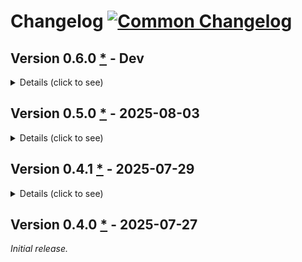 <!-- markdownlint-disable-file MD024 MD042 MD033 -->

# Changelog <a href="https://common-changelog.org" title="" target="_blank"><img src="https://common-changelog.org/badge.svg" alt="Common Changelog"></a>

## Version 0.6.0 [*][0.6.0] - Dev

<details>
<summary>Details (click to see)</summary>

### Changed

- **Breaking:** Minor change to the `Iso8601Formatter::fmt_string`. ([`16a7e87`])
- **Breaking:** Minor change to the `SimpleFormatter::fmt_string` and `UnixTimestampFormatter::fmt_string`. ([`5a435f7`])
- Change: `ConsoleHandler` contains `console_type: ConsoleType` instead of ``stderr: bool``.\
  ([`aeceb23`])
- Change: Update and improve tests. ([`b51d4ba`])
- Change: Many updates to the Guide. ([`0d4e738`]) ([`b16e260`]) ([`bda2ef3`]) ([`3a0bd0b`]) ([b997cbb`])
- Change: Update Guide, remove `api` and `coverage` directories from source control. ([`f8acd75`])

### Added

- **Breaking** Add: New method to `HandlerTrait` - `set_test_mode()`. ([`0fc162b`])
- Add: New instructional Guide. ([`73d048a`])
- Add: New `LoggerBuilder` method: `remove_file()`. ([`f9d5b95`])
- Add: New `LoggerBuilder` method: `set_fn_name()`. ([`0a76ce2`])
- Add: `enum ConsoleType`. ([`b0f404b`])
- Add: New `LoggerBuilder` methods: `add_pconsole_handler()` and `add_pconsole_handler_with()`. ([`85bbe5a`])
- Add: New method to `Logger` - `pconsole_logger()`. ([`29bef45`])

### Removed

- **Breaking:** Remove `impl Handler{...}` - `new()` and `create(name)`. ([`3623196`])
- **Breaking:** Removed `Logger::reset_level()`. No longer applicable. Use `Logger::set_level()`.
- Remove: `main.rs` from project. ([`6a2a3cc`])

### Fixed

- Fix: Many tests due to new and modified API and internal code. ([`0c6aa2f`])

</details>

## Version 0.5.0 [*][0.5.0] - 2025-08-03

<details>
<summary>Details (click to see)</summary>

### Changed

- **Breaking:** Modified `FormatType::Custom(String)` to `FormatType::Custom`. ([`88183d3`])
- Document: Convert inline links to reference links. ([`e5a7bf0`])
- Change: `ConsoleHandler` to contain `stderr: bool` instead of `mod_path: String`. Will now output to `std::io::stderr` if true. ([`41f5e9e`])
- Change: `StringHandler` removed `name: String` and renamed private method `StringHandler::create()` to `StringHandler::new()`. ([`41f5e9e`])

### Added

- Add: Macro and method: `is_logging`. ([`ee882f3`])
- Add: `econsole_logger()` and `add_econsole_handler()`. ([`41f5e9e`])
- Add: `Handler::EConsole`. ([`41f5e9e`])

</details>

## Version 0.4.1 [*][0.4.1] - 2025-07-29

<details>
<summary>Details (click to see)</summary>

### Changed

- Document comments improved or expanded. ([`d35d3e5`])

### Added

- Minimum Rust version now set to: "1.85.1". ([`3c6e99a`])
- Test coverage improved. Now 100%. ([`d35d3e5`])
- [Coverage Report]

### Fixed

- Fix broken documentation links. ([`3e32c90`]) ([`5ca139a`])

</details>

## Version 0.4.0 [*][0.4.0] - 2025-07-27

_Initial release._

[0.6.0]: https://github.com/bewillcott/flogging/releases/tag/v0.6.0
[`b997cbb`]: https://github.com/bewillcott/flogging/commit/b997cbbec8983217ea3cb8b7efecab2c5640e6f6
[`3a0bd0b`]: https://github.com/bewillcott/flogging/commit/3a0bd0b74a57449ae786771165d482dc3cc9fae0
[`6a2a3cc`]: https://github.com/bewillcott/flogging/commit/6a2a3ccbbbfa8ca36827ebad7fb2b2a18e8da643
[`bda2ef3`]: https://github.com/bewillcott/flogging/commit/bda2ef33cb41504ac4a06150cc12e9a98b039209
[`b16e260`]: https://github.com/bewillcott/flogging/commit/b16e26076bbf731c662f40ed01ec4c73ae176183
[`b51d4ba`]: https://github.com/bewillcott/flogging/commit/b51d4ba470d12e3cb88163f7c2d51781a060e693
[`f8acd75`]: https://github.com/bewillcott/flogging/commit/f8acd757979fc1a1b985d901ba347e2c01e68fdd
[`0d4e738`]: https://github.com/bewillcott/flogging/commit/0d4e7388040a205bc013385e173cb7efb36e4a4d
[`0c6aa2f`]: https://github.com/bewillcott/flogging/commit/0c6aa2f9521085870144c3e200429133f910469a
[`29bef45`]: https://github.com/bewillcott/flogging/commit/29bef4580276b64cf91bcbb156ce890d27110df6
[`0fc162b`]: https://github.com/bewillcott/flogging/commit/0fc162bf5898c0fe3cc5a8f89c069cfe83baa9c4
[`5a435f7`]: https://github.com/bewillcott/flogging/commit/5a435f75ff9baee54d02c725018561beadc273f6
[`0a76ce2`]: https://github.com/bewillcott/flogging/commit/0a76ce27ce98047045889f24f56684e1d44b9ec7
[`73d048a`]: https://github.com/bewillcott/flogging/commit/73d048a44d1effb496d01213ad549b28bfdf027e
[`85bbe5a`]: https://github.com/bewillcott/flogging/commit/85bbe5a79320f19091abe1f11d06a962f29c2863
[`aeceb23`]: https://github.com/bewillcott/flogging/commit/aeceb233270f7745b2ff7dbcb44d01ce68098f45
[`16a7e87`]: https://github.com/bewillcott/flogging/commit/16a7e87e5a51e8aac4b01a5c6de53ea78ab92439
[`f9d5b95`]: https://github.com/bewillcott/flogging/commit/f9d5b9537960dd23af9f76b77ff5a4b996e777bd
[`b0f404b`]: https://github.com/bewillcott/flogging/commit/b0f404b26858b4b9b1e6839b1769049e6deb2e65
[`3623196`]: https://github.com/bewillcott/flogging/commit/362319610c1f82c8be9ceb7c7d4c3a87637017fa
[0.5.0]: https://github.com/bewillcott/flogging/releases/tag/v0.5.0
[`41f5e9e`]: https://github.com/bewillcott/flogging/commit/41f5e9e047e8cb3fea6cb664f84f9d0f621c89de
[`e5a7bf0`]: https://github.com/bewillcott/flogging/commit/e5a7bf0027c386ad229ea74cfcc3483274e51580
[`88183d3`]: https://github.com/bewillcott/flogging/commit/88183d392edda04b7f7f6bc24165c481991818ef
[`ee882f3`]: https://github.com/bewillcott/flogging/commit/ee882f370a8eb87ef6e152194c869c42a15c19a1
[0.4.1]: https://github.com/bewillcott/flogging/releases/tag/v0.4.1
[`d35d3e5`]: https://github.com/bewillcott/flogging/commit/d35d3e5e8eb0a443b8b71a1f94ba9ea0faca0775
[`5ca139a`]: https://github.com/bewillcott/flogging/commit/5ca139a11ef961f9b48181b76a142eb703e8b34b
[`3e32c90`]: https://github.com/bewillcott/flogging/commit/3e32c9095ecef4994ecb0dd44268d5025010c0cf
[`3c6e99a`]: https://github.com/bewillcott/flogging/commit/3c6e99ae0e38ac5f63540f47176df9fb6667d524
[0.4.0]: https://github.com/bewillcott/flogging/releases/tag/v-0.4.0
[Coverage Report]: https://bewillcott.github.io/flogging/coverage
